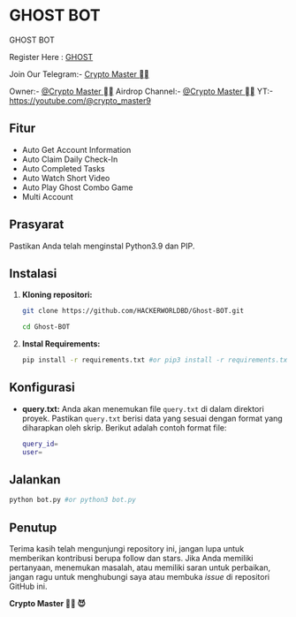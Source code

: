 # GHOST BOT
GHOST BOT

Register Here : [GHOST](https://t.me/ghost_web3_bot/ghostweb3?startapp=6164400919)

Join Our Telegram:- [Crypto Master ](https://t.me/airdropconfirm97)

Owner:- [@Crypto Master ](https:/airdropconfirm97)
Airdrop Channel:- [@Crypto Master ](https://airdropconfirm97)
YT:- https://youtube.com/@crypto_master9

## Fitur

  - Auto Get Account Information
  - Auto Claim Daily Check-In
  - Auto Completed Tasks
  - Auto Watch Short Video
  - Auto Play Ghost Combo Game
  - Multi Account

## Prasyarat

Pastikan Anda telah menginstal Python3.9 dan PIP.

## Instalasi

1. **Kloning repositori:**
   ```bash
   git clone https://github.com/HACKERWORLDBD/Ghost-BOT.git
   ```
   ```bash
   cd Ghost-BOT
   ```

2. **Instal Requirements:**
   ```bash
   pip install -r requirements.txt #or pip3 install -r requirements.txt
   ```

## Konfigurasi

- **query.txt:** Anda akan menemukan file `query.txt` di dalam direktori proyek. Pastikan `query.txt` berisi data yang sesuai dengan format yang diharapkan oleh skrip. Berikut adalah contoh format file:

  ```bash
  query_id=
  user=
  ```

## Jalankan

```bash
python bot.py #or python3 bot.py
```

## Penutup

Terima kasih telah mengunjungi repository ini, jangan lupa untuk memberikan kontribusi berupa follow dan stars.
Jika Anda memiliki pertanyaan, menemukan masalah, atau memiliki saran untuk perbaikan, jangan ragu untuk menghubungi saya atau membuka *issue* di repositori GitHub ini.

**Crypto Master  😈**